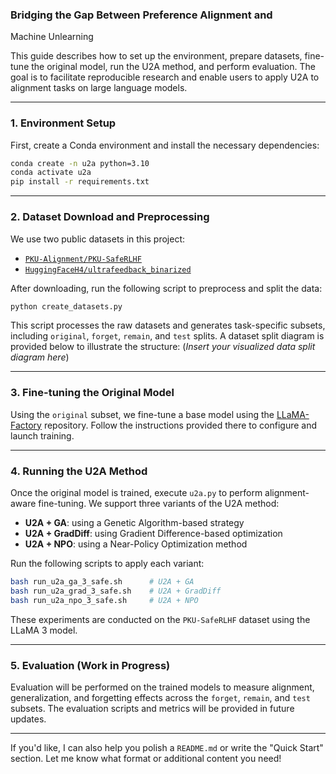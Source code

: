 ### Bridging the Gap Between Preference Alignment and
Machine Unlearning

This guide describes how to set up the environment, prepare datasets, fine-tune the original model, run the U2A method, and perform evaluation. The goal is to facilitate reproducible research and enable users to apply U2A to alignment tasks on large language models.

---

### 1. Environment Setup

First, create a Conda environment and install the necessary dependencies:

```bash
conda create -n u2a python=3.10
conda activate u2a
pip install -r requirements.txt
```

---

### 2. Dataset Download and Preprocessing

We use two public datasets in this project:

* [`PKU-Alignment/PKU-SafeRLHF`](https://huggingface.co/datasets/PKU-Alignment/PKU-SafeRLHF)
* [`HuggingFaceH4/ultrafeedback_binarized`](https://huggingface.co/datasets/HuggingFaceH4/ultrafeedback_binarized)

After downloading, run the following script to preprocess and split the data:

```bash
python create_datasets.py
```

This script processes the raw datasets and generates task-specific subsets, including `original`, `forget`, `remain`, and `test` splits. A dataset split diagram is provided below to illustrate the structure:
(*Insert your visualized data split diagram here*)

---

### 3. Fine-tuning the Original Model

Using the `original` subset, we fine-tune a base model using the [LLaMA-Factory](https://github.com/hiyouga/LLaMA-Factory) repository. Follow the instructions provided there to configure and launch training.

---

### 4. Running the U2A Method

Once the original model is trained, execute `u2a.py` to perform alignment-aware fine-tuning. We support three variants of the U2A method:

* **U2A + GA**: using a Genetic Algorithm-based strategy
* **U2A + GradDiff**: using Gradient Difference-based optimization
* **U2A + NPO**: using a Near-Policy Optimization method

Run the following scripts to apply each variant:

```bash
bash run_u2a_ga_3_safe.sh      # U2A + GA
bash run_u2a_grad_3_safe.sh    # U2A + GradDiff
bash run_u2a_npo_3_safe.sh     # U2A + NPO
```

These experiments are conducted on the `PKU-SafeRLHF` dataset using the LLaMA 3 model.

---

### 5. Evaluation (Work in Progress)

Evaluation will be performed on the trained models to measure alignment, generalization, and forgetting effects across the `forget`, `remain`, and `test` subsets. The evaluation scripts and metrics will be provided in future updates.

---

If you'd like, I can also help you polish a `README.md` or write the "Quick Start" section. Let me know what format or additional content you need!
